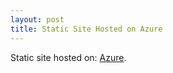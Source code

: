 ```yaml
---
layout: post
title: Static Site Hosted on Azure
---
```


Static site hosted on: <a href="https://black-field-0e4be4403.5.azurestaticapps.net/">Azure</a>.